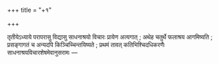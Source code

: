 +++
title = "+१"

+++

तृतीयेऽध्याये परापरासु विद्यासु साधनाश्रयो विचारः प्रायेण अत्यगात् ; अथेह चतुर्थे फलाश्रय आगमिष्यति ; प्रसङ्गागतं च अन्यदपि किञ्चिच्चिन्तयिष्यते ; प्रथमं तावत् कतिभिश्चिदधिकरणैः साधनाश्रयविचारशेषमेवानुसरामः —
